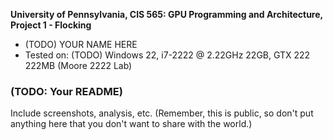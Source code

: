 **University of Pennsylvania, CIS 565: GPU Programming and Architecture,
Project 1 - Flocking**

* (TODO) YOUR NAME HERE
* Tested on: (TODO) Windows 22, i7-2222 @ 2.22GHz 22GB, GTX 222 222MB (Moore 2222 Lab)

### (TODO: Your README)

Include screenshots, analysis, etc. (Remember, this is public, so don't put
anything here that you don't want to share with the world.)
